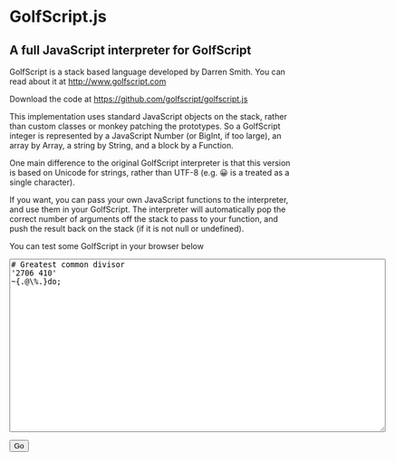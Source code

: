 # GolfScript.js

## A full JavaScript interpreter for GolfScript

GolfScript is a stack based language developed by Darren Smith. You can read about it at <http://www.golfscript.com>

Download the code at <https://github.com/golfscript/golfscript.js>

This implementation uses standard JavaScript objects on the stack, rather than custom classes or monkey patching the prototypes. So a GolfScript integer is represented by a JavaScript Number (or BigInt, if too large), an array by Array, a string by String, and a block by a Function.

One main difference to the original GolfScript interpreter is that this version is based on Unicode for strings, rather than UTF-8 (e.g. 😀 is a treated as a single character).

If you want, you can pass your own JavaScript functions to the interpreter, and use them in your GolfScript. The interpreter will automatically pop the correct number of arguments off the stack to pass to your function, and push the result back on the stack (if it is not null or undefined).

You can test some GolfScript in your browser below

<script src="golfscript.js"></script>
<script>const get = id => document.getElementById(id)</script>

<textarea id="code" cols="80" rows="20" placeholder="code"># Greatest common divisor
'2706 410'
~{.@\%.}do;</textarea>
<button onclick="get('output').innerText=GolfScript(get('code').value)">Go</button>
<pre id="output"></pre>
